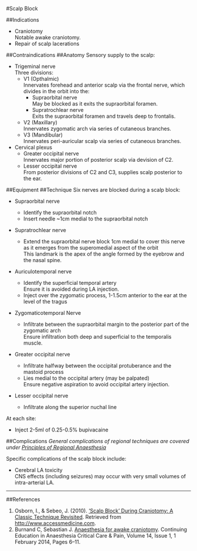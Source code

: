 #Scalp Block

##Indications
* Craniotomy  
Notable awake craniotomy.
* Repair of scalp lacerations


##Contraindications
##Anatomy
Sensory supply to the scalp:
* Trigeminal nerve  
Three divisions:
	* V1 (Opthalmic)  
	Innervates forehead and anterior scalp via the frontal nerve, which divides in the orbit into the:
		* Supraorbital nerve  
		May be blocked as it exits the supraorbital foramen.
		* Supratrochlear nerve  
		Exits the supraorbital foramen and travels deep to frontalis.
	* V2 (Maxillary)  
	Innervates zygomatic arch via series of cutaneous branches.
	* V3 (Mandibular)  
	Innervates peri-auricular scalp via series of cutaneous branches.
* Cervical plexus  
	* Greater occipital nerve  
	Innervates major portion of posterior scalp via devision of C2.
	* Lesser occipital nerve  
	From posterior divisions of C2 and C3, supplies scalp posterior to the ear.

##Equipment
##Technique
Six nerves are blocked during a scalp block:
* Supraorbital nerve  
	* Identify the supraorbital notch
	* Insert needle ~1cm medial to the supraorbital notch
* Supratrochlear nerve
	* Extend the supraorbital nerve block 1cm medial to cover this nerve as it emerges from the superomedial aspect of the orbit  
	This landmark is the apex of the angle formed by the eyebrow and the nasal spine.
* Auriculotemporal nerve
	* Identify the superficial temporal artery  
	Ensure it is avoided during LA injection.
	* Inject over the zygomatic process, 1-1.5cm anterior to the ear at the level of the tragus
* Zygomaticotemporal Nerve
	* Infiltrate between the supraorbital margin to the posterior part of the zygomatic arch  
	Ensure infiltration both deep and superficial to the temporalis muscle.


* Greater occipital nerve
	* Infiltrate halfway between the occipital protuberance and the mastoid process  
	* Lies medial to the occipital artery (may be palpated)  
	Ensure negative aspiration to avoid occipital artery injection.
* Lesser occipital nerve
	* Infiltrate along the superior nuchal line


At each site:
* Inject 2-5ml of 0.25-0.5% bupivacaine

##Complications
*General complications of regional techniques are covered under [Principles of Regional Anaesthesia](/anaesthesia/regional/principles.md)*

Specific complications of the scalp block include:
* Cerebral LA toxicity  
CNS effects (including seizures) may occur with very small volumes of intra-arterial LA.


---
##References
1. Osborn, I., & Sebeo, J. (2010). [‘Scalp Block’ During Craniotomy: A Classic Technique Revisited](http://anestesinorr.se/onewebmedia/Op%202/scalp%20block%20revisted(169402).pdf). Retrieved from http://www.accessmedicine.com.
2. Burnand C, Sebastian J. [Anaesthesia for awake craniotomy](https://academic.oup.com/bjaed/article/14/1/6/336124). Continuing Education in Anaesthesia Critical Care & Pain, Volume 14, Issue 1, 1 February 2014, Pages 6–11.